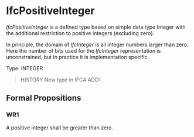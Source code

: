 # IfcPositiveInteger

_IfcPositiveInteger_ is a defined type based on simple data type Integer with the additional restriction to positive integers (excluding zero).<!-- end of definition -->

In principle, the domain of _IfcInteger_ is all integer numbers larger than zero. Here the number of bits used for the _IfcInteger_ representation is unconstrained, but in practice it is implementation specific.

Type: INTEGER

> HISTORY  New type in IFC4 ADD1

## Formal Propositions

### WR1
A positive integer shall be greater than zero.
